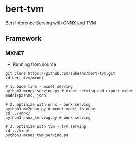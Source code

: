 # bert-tvm
Bert Inference Serving with ONNX and TVM 

## Framework 
### MXNET 
- Running from source 
```
git clone https://github.com/subeans/bert-tvm.git
cd bert-tvm/mxnet 

# 1. base line - mxnet serving 
python3 mxnet_serving.py # mxnet serving and export mxnet model(params, json)

# 2. optimize with onnx - onnx serving 
python3 mx2onnx.py # mxnet model to onnx 
cd ../onnx/ 
python3 onnx_serving.py # onnx serving 

# 3. optimize with tvm - tvm serving 
cd ../mxnet 
python3 mxnet_tvm_serving.py

```
